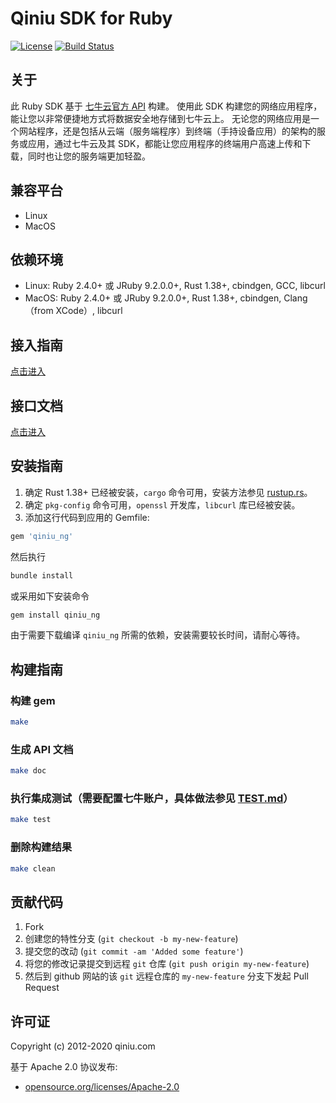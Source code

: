 # Qiniu SDK for Ruby

[![License](https://img.shields.io/badge/license-Apache%202-blue)](https://github.com/bachue/rust-sdk/blob/master/LICENSE)
[![Build Status](https://api.travis-ci.com/bachue/rust-sdk.svg?branch=master)](https://travis-ci.org/bachue/rust-sdk)

## 关于

此 Ruby SDK 基于 [七牛云官方 API](http://developer.qiniu.com/) 构建。
使用此 SDK 构建您的网络应用程序，能让您以非常便捷地方式将数据安全地存储到七牛云上。
无论您的网络应用是一个网站程序，还是包括从云端（服务端程序）到终端（手持设备应用）的架构的服务或应用，通过七牛云及其 SDK，都能让您应用程序的终端用户高速上传和下载，同时也让您的服务端更加轻盈。

## 兼容平台

- Linux
- MacOS

## 依赖环境

- Linux: Ruby 2.4.0+ 或 JRuby 9.2.0.0+, Rust 1.38+, cbindgen, GCC, libcurl
- MacOS: Ruby 2.4.0+ 或 JRuby 9.2.0.0+, Rust 1.38+, cbindgen, Clang（from XCode）, libcurl

## 接入指南

[点击进入](https://github.com/bachue/rust-sdk/blob/master/USAGE.md)

## 接口文档

[点击进入](https://bachue.github.io/rust-sdk/doc/qiniu_ng_ruby/)

## 安装指南

1. 确定 Rust 1.38+ 已经被安装，`cargo` 命令可用，安装方法参见 [rustup.rs](https://rustup.rs/)。
2. 确定 `pkg-config` 命令可用，`openssl` 开发库，`libcurl` 库已经被安装。
3. 添加这行代码到应用的 Gemfile:

```ruby
gem 'qiniu_ng'
```

然后执行

```bash
bundle install
```

或采用如下安装命令

```bash
gem install qiniu_ng
```

由于需要下载编译 `qiniu_ng` 所需的依赖，安装需要较长时间，请耐心等待。

## 构建指南

### 构建 gem

```bash
make
```

### 生成 API 文档

```bash
make doc
```

### 执行集成测试（需要配置七牛账户，具体做法参见 [TEST.md](https://github.com/bachue/rust-sdk/blob/master/TEST.md)）

```bash
make test
```

### 删除构建结果

```bash
make clean
```

## 贡献代码

1. Fork
2. 创建您的特性分支 (`git checkout -b my-new-feature`)
3. 提交您的改动 (`git commit -am 'Added some feature'`)
4. 将您的修改记录提交到远程 `git` 仓库 (`git push origin my-new-feature`)
5. 然后到 github 网站的该 `git` 远程仓库的 `my-new-feature` 分支下发起 Pull Request

## 许可证

Copyright (c) 2012-2020 qiniu.com

基于 Apache 2.0 协议发布:

* [opensource.org/licenses/Apache-2.0](https://opensource.org/licenses/Apache-2.0)
